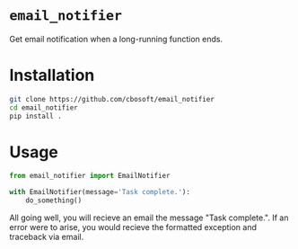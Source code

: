 # `email_notifier`

Get email notification when a long-running function ends.

# Installation

```bash
git clone https://github.com/cbosoft/email_notifier
cd email_notifier
pip install .
```

# Usage

```python
from email_notifier import EmailNotifier

with EmailNotifier(message='Task complete.'):
    do_something()
```

All going well, you will recieve an email the message "Task complete.". If an error were to arise, you would recieve the formatted exception and traceback via email.